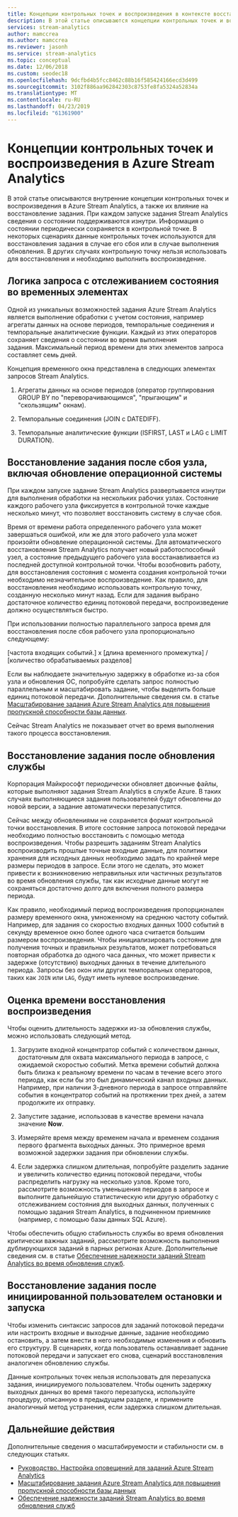 ```yaml
---
title: Концепции контрольных точек и воспроизведения в контексте восстановления заданий в Azure Stream Analytics
description: В этой статье описываются концепции контрольных точек и воспроизведения в контексте восстановления заданий в Azure Stream Analytics.
services: stream-analytics
author: mamccrea
ms.author: mamccrea
ms.reviewer: jasonh
ms.service: stream-analytics
ms.topic: conceptual
ms.date: 12/06/2018
ms.custom: seodec18
ms.openlocfilehash: 9dcfbd4b5fcc8462c88b16f585424166ecd3d499
ms.sourcegitcommit: 3102f886aa962842303c8753fe8fa5324a52834a
ms.translationtype: MT
ms.contentlocale: ru-RU
ms.lasthandoff: 04/23/2019
ms.locfileid: "61361900"
---
```

# <a name="checkpoint-and-replay-concepts-in-azure-stream-analytics-jobs"></a>Концепции контрольных точек и воспроизведения в Azure Stream Analytics
В этой статье описываются внутренние концепции контрольных точек и воспроизведения в Azure Stream Analytics, а также их влияние на восстановление задания. При каждом запуске задания Stream Analytics сведения о состоянии поддерживаются изнутри. Информация о состоянии периодически сохраняется в контрольной точке. В некоторых сценариях данные контрольных точек используются для восстановления задания в случае его сбоя или в случае выполнения обновления. В других случаях контрольную точку нельзя использовать для восстановления и необходимо выполнить воспроизведение.

## <a name="stateful-query-logicin-temporal-elements"></a>Логика запроса с отслеживанием состояния во временных элементах
Одной из уникальных возможностей задания Azure Stream Analytics является выполнение обработки с учетом состояния, например агрегаты данных на основе периодов, темпоральные соединения и темпоральные аналитические функции. Каждый из этих операторов сохраняет сведения о состоянии во время выполнения задания. Максимальный период времени для этих элементов запроса составляет семь дней. 

Концепция временного окна представлена в следующих элементах запросов Stream Analytics.
1. Агрегаты данных на основе периодов (оператор группирования GROUP BY по "переворачивающимся", "прыгающим" и "скользящим" окнам).

2. Темпоральные соединения (JOIN с DATEDIFF).

3. Темпоральные аналитические функции (ISFIRST, LAST и LAG с LIMIT DURATION).


## <a name="job-recovery-from-node-failure-including-os-upgrade"></a>Восстановление задания после сбоя узла, включая обновление операционной системы
При каждом запуске задание Stream Analytics развертывается изнутри для выполнения обработки на нескольких рабочих узлах. Состояние каждого рабочего узла фиксируется в контрольной точке каждые несколько минут, что позволяет восстановить систему в случае сбоя.

Время от времени работа определенного рабочего узла может завершаться ошибкой, или же для этого рабочего узла может произойти обновление операционной системы. Для автоматического восстановления Stream Analytics получает новый работоспособный узел, а состояние предыдущего рабочего узла восстанавливается из последней доступной контрольной точки. Чтобы возобновить работу, для восстановления состояния с момента создания контрольной точки необходимо незначительное воспроизведение. Как правило, для восстановления необходимо использовать контрольную точку, созданную несколько минут назад. Если для задания выбрано достаточное количество единиц потоковой передачи, воспроизведение должно осуществляться быстро. 

При использовании полностью параллельного запроса время для восстановления после сбоя рабочего узла пропорционально следующему:

[частота входящих событий.] x [длина временного промежутка] / [количество обрабатываемых разделов]

Если вы наблюдаете значительную задержку в обработке из-за сбоя узла и обновления ОС, попробуйте сделать запрос полностью параллельным и масштабировать задание, чтобы выделить больше единиц потоковой передачи. Дополнительные сведения см. в статье [Масштабирование задания Azure Stream Analytics для повышения пропускной способности базы данных](stream-analytics-scale-jobs.md).

Сейчас Stream Analytics не показывает отчет во время выполнения такого процесса восстановления.

## <a name="job-recovery-from-a-service-upgrade"></a>Восстановление задания после обновления службы 
Корпорация Майкрософт периодически обновляет двоичные файлы, которые выполняют задания Stream Analytics в службе Azure. В таких случаях выполняющиеся задания пользователей будут обновлены до новой версии, а задание автоматически перезапустится. 

Сейчас между обновлениями не сохраняется формат контрольной точки восстановления. В итоге состояние запроса потоковой передачи необходимо полностью восстановить с помощью метода воспроизведения. Чтобы разрешить заданиям Stream Analytics воспроизводить прошлые точные входные данные, для политики хранения для исходных данных необходимо задать по крайней мере размеры периодов в запросе. Если этого не сделать, это может привести к возникновению неправильных или частичных результатов во время обновления службы, так как исходные данные могут не сохраняться достаточно долго для включения полного размера периода.

Как правило, необходимый период воспроизведения пропорционален размеру временного окна, умноженному на среднюю частоту событий. Например, для задания со скоростью входных данных 1000 событий в секунду временное окно более одного часа считается большим размером воспроизведения. Чтобы инициализировать состояние для получения точных и правильных результатов, может потребоваться повторная обработка до одного часа данных, что может привести к задержке (отсутствию) выходных данных в течение длительного периода. Запросы без окон или других темпоральных операторов, таких как `JOIN` или `LAG`, будут иметь нулевое воспроизведение.

## <a name="estimate-replay-catch-up-time"></a>Оценка времени восстановления воспроизведения
Чтобы оценить длительность задержки из-за обновления службы, можно использовать следующий метод.

1. Загрузите входной концентратор событий с количеством данных, достаточным для охвата максимального периода в запросе, с ожидаемой скоростью событий. Метка времени событий должна быть близка к реальному времени по часам в течение всего этого периода, как если бы это был динамический канал входных данных. Например, при наличии 3-дневного периода в запросе отправляйте события в концентратор событий на протяжении трех дней, а затем продолжите их отправку. 

2. Запустите задание, использовав в качестве времени начала значение **Now**. 

3. Измеряйте время между временем начала и временем создания первого фрагмента выходных данных. Это примерное время возможной задержки задания при обновлении службы.

4. Если задержка слишком длительная, попробуйте разделить задание и увеличить количество единиц потоковой передачи, чтобы распределить нагрузку на несколько узлов. Кроме того, рассмотрите возможность уменьшения периодов в запросе и выполните дальнейшую статистическую или другую обработку с отслеживанием состояния для выходных данных, полученных с помощью задания Stream Analytics, в подчиненном приемнике (например, с помощью базы данных SQL Azure).

Чтобы обеспечить общую стабильность службы во время обновления критически важных заданий, рассмотрите возможность выполнения дублирующихся заданий в парных регионах Azure. Дополнительные сведения см. в статье [Обеспечение надежности заданий Stream Analytics во время обновления служб](stream-analytics-job-reliability.md).

## <a name="job-recovery-from-a-user-initiated-stop-and-start"></a>Восстановление задания после инициированной пользователем остановки и запуска
Чтобы изменить синтаксис запросов для заданий потоковой передачи или настроить входные и выходные данные, задание необходимо остановить, а затем внести в него необходимые изменения и обновить его структуру. В сценариях, когда пользователь останавливает задание потоковой передачи и запускает его снова, сценарий восстановления аналогичен обновлению службы. 

Данные контрольных точек нельзя использовать для перезапуска задания, инициируемого пользователем. Чтобы оценить задержку выходных данных во время такого перезапуска, используйте процедуру, описанную в предыдущем разделе, и примените аналогичный метод устранения, если задержка слишком длительная.

## <a name="next-steps"></a>Дальнейшие действия
Дополнительные сведения о масштабируемости и стабильности см. в следующих статьях.
- [Руководство. Настройка оповещений для заданий Azure Stream Analytics](stream-analytics-set-up-alerts.md)
- [Масштабирование задания Azure Stream Analytics для повышения пропускной способности базы данных](stream-analytics-scale-jobs.md)
- [Обеспечение надежности заданий Stream Analytics во время обновления служб](stream-analytics-job-reliability.md)
